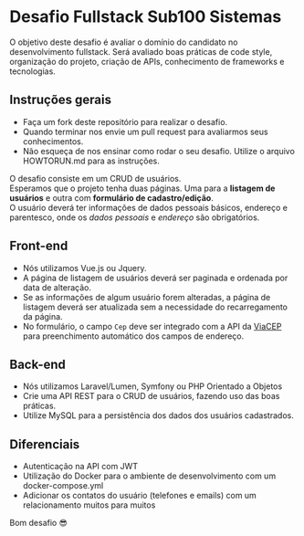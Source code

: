 # Desafio Fullstack Sub100 Sistemas
O objetivo deste desafio é avaliar o domínio do candidato no desenvolvimento fullstack. Será avaliado boas práticas de code style, organização do projeto, criação de APIs, conhecimento de frameworks e tecnologias.

## Instruções gerais
- Faça um fork deste repositório para realizar o desafio.
- Quando terminar nos envie um pull request para avaliarmos seus conhecimentos.
- Não esqueça de nos ensinar como rodar o seu desafio. Utilize o arquivo HOWTORUN.md para as instruções.

O desafio consiste em um CRUD de usuários.<br>
Esperamos que o projeto tenha duas páginas. Uma para a **listagem de usuários** e outra com **formulário de cadastro/edição**.<br>
O usuário deverá ter informações de dados pessoais básicos, endereço e parentesco, onde os *dados pessoais* e *endereço* são obrigatórios.

## Front-end
- Nós utilizamos Vue.js ou Jquery.
- A página de listagem de usuários deverá ser paginada e ordenada por data de alteração.
- Se as informações de algum usuário forem alteradas, a página de listagem deverá ser atualizada sem a necessidade do recarregamento da página.
- No formulário, o campo `Cep` deve ser integrado com a API da [ViaCEP](https://viacep.com.br/) para preenchimento automático dos campos de endereço.  

## Back-end
- Nós utilizamos Laravel/Lumen, Symfony ou PHP Orientado a Objetos
- Crie uma API REST para o CRUD de usuários, fazendo uso das boas práticas.
- Utilize MySQL para a persistência dos dados dos usuários cadastrados.

## Diferenciais
- Autenticação na API com JWT
- Utilização do Docker para o ambiente de desenvolvimento com um docker-compose.yml
- Adicionar os contatos do usuário (telefones e emails) com um relacionamento muitos para muitos

Bom desafio 😎

